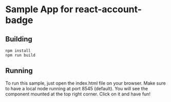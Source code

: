 # Sample App for react-account-badge

## Building

```
npm install
npm run build
```

## Running

To run this sample, just open the index.html file on your browser. Make
sure to have a local node running at port 8545 (default). You
will see the component mounted at the top right corner. Click on it
and have fun!

